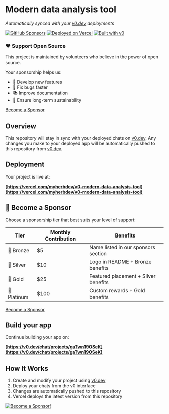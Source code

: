 # Modern data analysis tool

*Automatically synced with your [v0.dev](https://v0.dev) deployments*

[![GitHub Sponsors](https://img.shields.io/github/sponsors/yourusername?style=for-the-badge&logo=githubsponsors)](https://github.com/sponsors/myHerbAI)
[![Deployed on Vercel](https://img.shields.io/badge/Deployed%20on-Vercel-black?style=for-the-badge&logo=vercel)](https://vercel.com/myherbdev/v0-modern-data-analysis-tool)
[![Built with v0](https://img.shields.io/badge/Built%20with-v0.dev-black?style=for-the-badge)](https://v0.dev/chat/projects/gaTwn19OSeK)

<div class="cta-box">
  <h3>❤️ Support Open Source</h3>
  <p>This project is maintained by volunteers who believe in the power of open source.</p>
  <p>Your sponsorship helps us:</p>
  <ul>
    <li>🚀 Develop new features</li>
    <li>🐛 Fix bugs faster</li>
    <li>📚 Improve documentation</li>
    <li>🌟 Ensure long-term sustainability</li>
  </ul>
  <a href="https://github.com/sponsors/myHerbAI" class="sponsor-button">Become a Sponsor</a>
</div>

## Overview

This repository will stay in sync with your deployed chats on [v0.dev](https://v0.dev).
Any changes you make to your deployed app will be automatically pushed to this repository from [v0.dev](https://v0.dev).

## Deployment

Your project is live at:

**[https://vercel.com/myherbdev/v0-modern-data-analysis-tool](https://vercel.com/myherbdev/v0-modern-data-analysis-tool)**

## 🎁 Become a Sponsor

Choose a sponsorship tier that best suits your level of support:

| Tier       | Monthly Contribution | Benefits                                |
|------------|-----------------------|-----------------------------------------|
| 🥉 Bronze  | $5                   | Name listed in our sponsors section     |
| 🥈 Silver  | $10                  | Logo in README + Bronze benefits        |
| 🥇 Gold    | $25                  | Featured placement + Silver benefits    |
| 💎 Platinum| $100                 | Custom rewards + Gold benefits          |

[Become a Sponsor](https://github.com/sponsors/myHerbAI)

## Build your app

Continue building your app on:

**[https://v0.dev/chat/projects/gaTwn19OSeK](https://v0.dev/chat/projects/gaTwn19OSeK)**

## How It Works

1. Create and modify your project using [v0.dev](https://v0.dev)
2. Deploy your chats from the v0 interface
3. Changes are automatically pushed to this repository
4. Vercel deploys the latest version from this repository

[![Become a Sponsor!](https://img.shields.io/badge/Become%20a%20Sponsor-brightgreen)](http://github.com/sponsor/myHerbDev)

